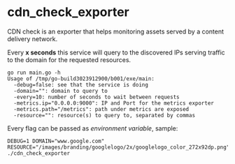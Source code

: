# cdn_check_exporter

CDN check is an exporter that helps monitoring assets served by a content delivery network.

Every **x seconds** this service will query to the discovered IPs serving traffic to the domain for the requested resources. 


```
go run main.go -h
Usage of /tmp/go-build3023912900/b001/exe/main:
  -debug=false: see that the service is doing
  -domain="": domain to query to
  -every=10: number of seconds to wait between requests
  -metrics.ip="0.0.0.0:9000": IP and Port for the metrics exporter
  -metrics.path="/metrics": path under metrics are exposed
  -resource="": resource(s) to query to, separated by commas
```

Every flag can be passed as *environment variable*, sample:

```
DEBUG=1 DOMAIN="www.google.com" RESOURCE="/images/branding/googlelogo/2x/googlelogo_color_272x92dp.png" ./cdn_check_exporter
